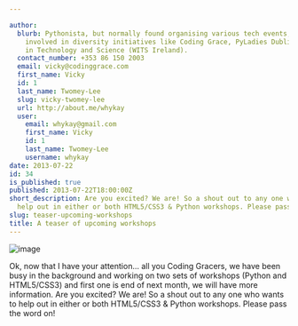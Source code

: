 ```yaml
---

author:
  blurb: Pythonista, but normally found organising various tech events, and now heavily
    involved in diversity initiatives like Coding Grace, PyLadies Dublin, and Women
    in Technology and Science (WITS Ireland).
  contact_number: +353 86 150 2003
  email: vicky@codinggrace.com
  first_name: Vicky
  id: 1
  last_name: Twomey-Lee
  slug: vicky-twomey-lee
  url: http://about.me/whykay
  user:
    email: whykay@gmail.com
    first_name: Vicky
    id: 1
    last_name: Twomey-Lee
    username: whykay
date: 2013-07-22
id: 34
is_published: true
published: 2013-07-22T18:00:00Z
short_description: Are you excited? We are! So a shout out to any one who wants to
  help out in either or both HTML5/CSS3 & Python workshops. Please pass the word on!
slug: teaser-upcoming-workshops
title: A teaser of upcoming workshops
---
```


<p><img alt="image" src="http://25.media.tumblr.com/c3a8f5a659757e4f8550881ceff41fb5/tumblr_mlbp4ilHzr1qftn52o1_r1_500.gif" /></p>
<p>Ok, now that I have your attention... all you Coding Gracers, we have been busy in the background and working on two sets of workshops (Python and HTML5/CSS3) and first one is end of next month, we will have more information. Are you excited? We are! So a shout out to any one who wants to help out in either or both HTML5/CSS3 &amp; Python workshops. Please pass the word on!</p>